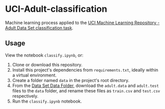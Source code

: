 # UCI-Adult-classification
Machine learning process applied to the [UCI Machine Learning Repository - Adult Data Set classification task](https://archive.ics.uci.edu/ml/datasets/Adult).

## Usage
View the notebook `classify.ipynb`, or:
1. Clone or download this repository.
2. Install this project's dependencies from `requirements.txt`, ideally within
a virtual environment.
3. Create a folder named `data` in the project's root directory.
4. From the [Data Set Data Folder](https://archive.ics.uci.edu/ml/machine-learning-databases/adult/),
download the `adult.data` and `adult.test` files to the `data` folder, and
rename these files as `train.csv` and `test.csv` respectively.
5. Run the `classify.ipynb` notebook.

